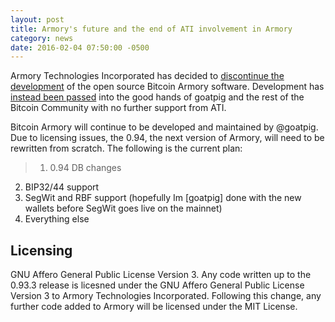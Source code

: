 ```yaml
---
layout: post
title: Armory's future and the end of ATI involvement in Armory
category: news
date: 2016-02-04 07:50:00 -0500
---
```


Armory Technologies Incorporated has decided to [discontinue the development](https://bitcointalk.org/index.php?topic=1351792.0) of the open source Bitcoin Armory software. Development has [instead been passed](https://bitcointalk.org/index.php?topic=1351924.0) into the good hands of goatpig and the rest of the Bitcoin Community with no further support from ATI.

Bitcoin Armory will continue to be developed and maintained by @goatpig. Due to licensing issues, the 0.94, the next version of Armory, will need to be rewritten from scratch. The following is the current plan:

>   1) 0.94 DB changes  
2) BIP32/44 support  
3) SegWit and RBF support (hopefully Im [goatpig] done with the new wallets before SegWit goes live on the mainnet)  
4) Everything else  

Licensing
---------
GNU Affero General Public License Version 3. Any code written up to the 0.93.3 release is licesned under the GNU Affero General Public License Version 3 to Armory Technologies Incorporated. Following this change, any further code added to Armory will be licensed under the MIT License.
